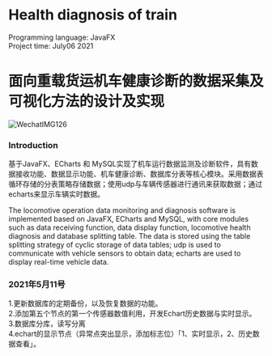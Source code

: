 # Health diagnosis of train

Programming language: JavaFX\
Project time: July06 2021

# 面向重载货运机车健康诊断的数据采集及可视化方法的设计及实现


![WechatIMG126](https://user-images.githubusercontent.com/49583225/121217810-c766be80-c8b4-11eb-8ce6-ac9a52b20322.jpeg)  

### Introduction

基于JavaFX、ECharts 和 MySQL实现了机车运行数据监测及诊断软件，具有数据接收功能、数据显示功能、机车健康诊断、数据库分表等核心模块。采用数据表循环存储的分表策略存储数据；使用udp与车辆传感器进行通讯来获取数据；通过echarts来显示车辆实时数据。

The locomotive operation data monitoring and diagnosis software is implemented based on JavaFX, ECharts and MySQL, with core modules such as data receiving function, data display function, locomotive health diagnosis and database splitting table. The data is stored using the table splitting strategy of cyclic storage of data tables; udp is used to communicate with vehicle sensors to obtain data; echarts are used to display real-time vehicle data.


### 2021年5月11号

1.更新数据库的定期备份，以及恢复数据的功能。  
2.添加第五个节点的第一个传感器数值利用，开发Echart历史数据与实时显示。  
3.数据库分库，读写分离  
4.echart的显示节点（异常点突出显示，添加标志位）「1、实时显示，2、历史数据查看」。  
